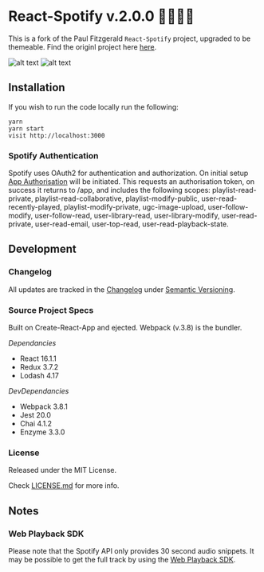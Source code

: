 # React-Spotify v.2.0.0 🎺🎸🎻🎤

This is a fork of the Paul Fitzgerald `React-Spotify` project, upgraded to be themeable. Find the originl project here [here](http://pau1fitz.github.io/react-spotify).

![alt text](https://github.com/ianhuet/react-spotify/blob/master/songs.png "Song")
![alt text](https://github.com/ianhuet/react-spotify/blob/master/browser.png "Browse")




## Installation
If you wish to run the code locally run the following:

```
yarn
yarn start
visit http://localhost:3000
```

### Spotify Authentication
Spotify uses OAuth2 for authentication and authorization. On initial setup [App Authorisation](https://developer.spotify.com/documentation/general/guides/authorization-guide/) will be initiated. This requests an authorisation token, on success it returns to /app, and includes the following scopes: playlist-read-private, playlist-read-collaborative, playlist-modify-public, user-read-recently-played, playlist-modify-private, ugc-image-upload, user-follow-modify, user-follow-read, user-library-read, user-library-modify, user-read-private, user-read-email, user-top-read, user-read-playback-state.


## Development

### Changelog
All updates are tracked in the [Changelog](https://github.com/ianhuet/react-spotify/blob/master/CHANGELOG.md) under [Semantic Versioning](https://semver.org/).


### Source Project Specs
Built on Create-React-App and ejected. Webpack (v.3.8) is the bundler.

*Dependancies*
- React 16.1.1
- Redux 3.7.2
- Lodash 4.17

*DevDependancies*
- Webpack 3.8.1
- Jest 20.0
- Chai 4.1.2
- Enzyme 3.3.0


### License

Released under the MIT License. 

Check [LICENSE.md](https://github.com/ianhuet/react-spotify/blob/master/LICENSE) for more info.


## Notes

### Web Playback SDK
Please note that the Spotify API only provides 30 second audio snippets. It may be possible to get the full track by using the [Web Playback SDK](https://beta.developer.spotify.com/documentation/web-playback-sdk/).
